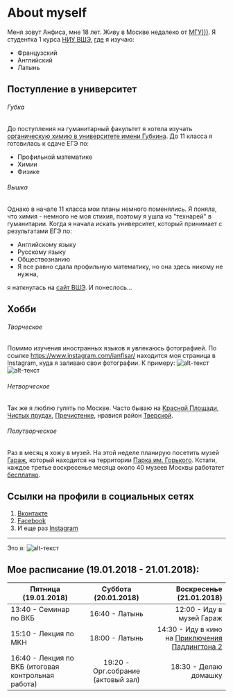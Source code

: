 About myself
===========================
Меня зовут Анфиса, мне 18 лет. Живу в Москве недалеко от [МГУ)))](https://www.msu.ru/). Я студентка 1 курса [НИУ ВШЭ](https://www.hse.ru/), [где](https://lang.hse.ru/) я изучаю:

* Французский
* Английский
* Латынь  

## Поступление в университет 

###### Губка

До поступления на гуманитарный факультет я хотела изучать [органическую химию в университете имени Губкина](https://www.gubkin.ru/faculty/chemical_and_environmental/). До 11 класса я готовилась к сдаче ЕГЭ по:

- Профильной математике
- Химии
- Физике 

###### Вышка

Однако в начале 11 класса мои планы немного поменялись. Я поняла, что химия - немного не моя стихия, поэтому я ушла из "технарей" в гуманитарии. Когда я начала искать университет, который принимает с результатами ЕГЭ по:

- Английскому языку
- Русскому языку
- Обществознанию
- Я все равно сдала профильную математику, но она здесь никому не нужна,

я наткнулась на [сайт ВШЭ](https://www.hse.ru/ba/lang/). И понеслось... 
 
## Хобби

###### Творческое

Помимо изучения иностранных языков я увлекаюсь фотографией. По ссылке <https://www.instagram.com/ianfisar/> находится моя страница в Instagram, куда я заливаю свои фотографии. К примеру:
 ![alt-текст](https://pp.userapi.com/c824203/v824203799/86e8f/8ADCa8oYy40.jpg)
 ![alt-текст](https://pp.userapi.com/c824203/v824203799/86e98/0ZLhH1mxuqI.jpg)

###### Нетворческое 

Так же я люблю гулять по Москве. Часто бываю на [Красной Площади](https://ru.wikipedia.org/wiki/%D0%9A%D1%80%D0%B0%D1%81%D0%BD%D0%B0%D1%8F_%D0%BF%D0%BB%D0%BE%D1%89%D0%B0%D0%B4%D1%8C), [Чистых прудах](https://ru.wikipedia.org/wiki/%D0%A7%D0%B8%D1%81%D1%82%D1%8B%D0%B5_%D0%BF%D1%80%D1%83%D0%B4%D1%8B), [Пречистенке](https://ru.wikipedia.org/wiki/%D0%9F%D1%80%D0%B5%D1%87%D0%B8%D1%81%D1%82%D0%B5%D0%BD%D0%BA%D0%B0), нравися район [Тверской](https://ru.wikipedia.org/wiki/%D0%A2%D0%B2%D0%B5%D1%80%D1%81%D0%BA%D0%B0%D1%8F_%D1%83%D0%BB%D0%B8%D1%86%D0%B0_(%D0%9C%D0%BE%D1%81%D0%BA%D0%B2%D0%B0)). 

###### Полутворческое 

Раз в месяц я хожу в музей. На этой неделе планирую посетить музей [Гараж](https://garagemca.org/ru), который находится на территории [Парка им. Горького](https://www.park-gorkogo.com/). Кстати, каждое третье воскресенье месяца около 40 музеев Москвы работатет [бесплатно](https://www.mos.ru/news/item/35092073/).

## Ссылки на профили в социальных сетях

1. [Вконтакте](https://vk.com/id436423076)
2. [Facebook](https://www.facebook.com/Anfisa.RAL)
3. И еще раз [Instagram](https://www.instagram.com/ianfisar/)
* * *
Это я: ![alt-текст](https://pp.userapi.com/c834202/v834202202/3dcf4/XbfgAl_w-Aw.jpg)

## Мое расписание (19.01.2018 - 21.01.2018):  

 |  Пятница (19.01.2018)      | Суббота (20.01.2018)           | Воскресенье (21.01.2018)  |
| ------------- |:-------------:| -----:|
| 13:40 - Семинар по ВКБ      | 16:40 - Латынь | 12:00 - Иду в музей Гараж |
| 15:10 - Лекция по МКН     | 18:00 - Латынь      | 14:30 - Иду в кино на [Приключения Паддингтона 2](https://lenta.ru/news/2018/01/19/nakazat/) |
| 16:40 - Лекция по ВКБ (итоговая контрольная работа) | 19:20 - Орг.собрание (актовый зал)     | 18:30 - Делаю домашку    |
